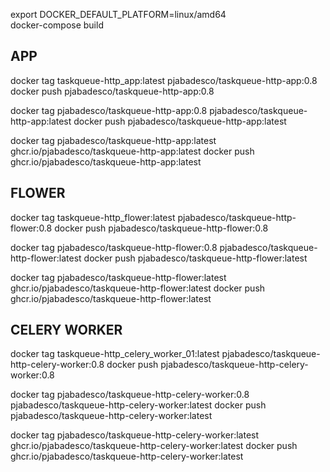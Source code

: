 export DOCKER_DEFAULT_PLATFORM=linux/amd64  
docker-compose build


## APP
docker tag taskqueue-http_app:latest pjabadesco/taskqueue-http-app:0.8
docker push pjabadesco/taskqueue-http-app:0.8

docker tag pjabadesco/taskqueue-http-app:0.8 pjabadesco/taskqueue-http-app:latest
docker push pjabadesco/taskqueue-http-app:latest

docker tag pjabadesco/taskqueue-http-app:latest ghcr.io/pjabadesco/taskqueue-http-app:latest
docker push ghcr.io/pjabadesco/taskqueue-http-app:latest

## FLOWER
docker tag taskqueue-http_flower:latest pjabadesco/taskqueue-http-flower:0.8
docker push pjabadesco/taskqueue-http-flower:0.8

docker tag pjabadesco/taskqueue-http-flower:0.8 pjabadesco/taskqueue-http-flower:latest
docker push pjabadesco/taskqueue-http-flower:latest

docker tag pjabadesco/taskqueue-http-flower:latest ghcr.io/pjabadesco/taskqueue-http-flower:latest
docker push ghcr.io/pjabadesco/taskqueue-http-flower:latest

## CELERY WORKER
docker tag taskqueue-http_celery_worker_01:latest pjabadesco/taskqueue-http-celery-worker:0.8
docker push pjabadesco/taskqueue-http-celery-worker:0.8

docker tag pjabadesco/taskqueue-http-celery-worker:0.8 pjabadesco/taskqueue-http-celery-worker:latest
docker push pjabadesco/taskqueue-http-celery-worker:latest

docker tag pjabadesco/taskqueue-http-celery-worker:latest ghcr.io/pjabadesco/taskqueue-http-celery-worker:latest
docker push ghcr.io/pjabadesco/taskqueue-http-celery-worker:latest
